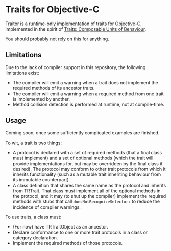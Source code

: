 Traits for Objective-C
======================

Traitor is a runtime-only implementation of traits for Objective-C, implemented in the spirit of [Traits: Composable Units of Behaviour](http://scg.unibe.ch/archive/papers/Scha03aTraits.pdf).

You should probably not rely on this for anything.

Limitations
-----------

Due to the lack of compiler support in this repository, the following limitations exist:

* The compiler will emit a warning when a trait does not implement the required methods of its ancestor traits.
* The compiler will emit a warning when a required method from one trait is implemented by another.
* Method collision detection is performed at runtime, not at compile-time.

Usage
-----

Coming soon, once some sufficiently complicated examples are finished.

To wit, a trait is two things:

* A protocol is declared with a set of required methods (that a final class must implement) and a set of optional methods (which the trait will provide implementations for, but may be overridden by the final class if desired). The protocol may conform to other trait protocols from which it inherits functionality (such as a mutable trait inheriting behaviour from its immutable counterpart).
* A class definition that shares the same name as the protocol and inherits from TRTrait. That class must implement all of the optional methods in the protocol, and it may (to shut up the compiler) implement the required methods with stubs that call `doesNotRecognizeSelector:` to reduce the incidence of compiler warnings.

To use traits, a class must:

* (For now) have TRTraitObject as an ancestor.
* Declare conformance to one or more trait protocols in a class or category declaration.
* Implement the required methods of those protocols.
